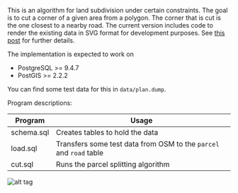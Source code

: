 This is an algorithm for land subdivision under certain constraints.
The goal is to cut a corner of a given area from a polygon. The corner
that is cut is the one closest to a nearby road.
The current version includes code to render the existing data in SVG format
for development purposes. See [this post](https://blog.garage-coding.com/2016/10/11/land-subdivision-in-postgis.html)
for further details.

The implementation is expected to work on
- PostgreSQL >= 9.4.7
- PostGIS    >= 2.2.2

You can find some test data for this in `data/plan.dump`.

Program descriptions:

| Program               | Usage                                                              |
| --------------------- | ------------------------------------------------------------------ |
| schema.sql            | Creates tables to hold the data                                    |
| load.sql              | Transfers some test data from OSM to the `parcel` and `road` table |
| cut.sql               | Runs the parcel splitting algorithm                                |

![alt tag](https://raw.githubusercontent.com/wsdookadr/parcel-cut/master/sample-anim.gif)
